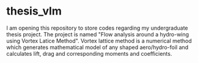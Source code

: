 # thesis_vlm
I am opening this repository to store codes regarding my undergraduate thesis project. The project is named "Flow analysis around a hydro-wing using Vortex Latice Method".
Vortex lattice method is a numerical method which generates mathematical model of any shaped aero/hydro-foil and calculates lift, drag and corresponding moments and coefficients.
